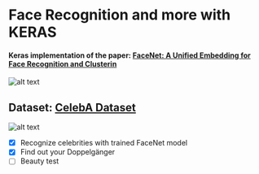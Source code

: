 # Face Recognition and more with KERAS

#### Keras implementation of the paper: [FaceNet: A Unified Embedding for Face Recognition and Clusterin](https://arxiv.org/abs/1503.03832)
![alt text](https://github.com/Golbstein/keras-face-recognition/blob/master/assets/face_reco.JPG)


## Dataset: [CelebA Dataset](http://mmlab.ie.cuhk.edu.hk/projects/CelebA.html)
![alt text](https://github.com/Golbstein/keras-face-recognition/blob/master/assets/celeba.png)

- [x] Recognize celebrities with trained FaceNet model
- [x] Find out your Doppelgänger
- [ ] Beauty test
